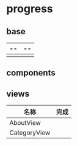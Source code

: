 # progress

## base

| -- | -- |
|----|----|
|    |    |

## components

## views

| 名称           | 完成 |
|--------------|----|
| AboutView    |    |
| CategoryView |    |

